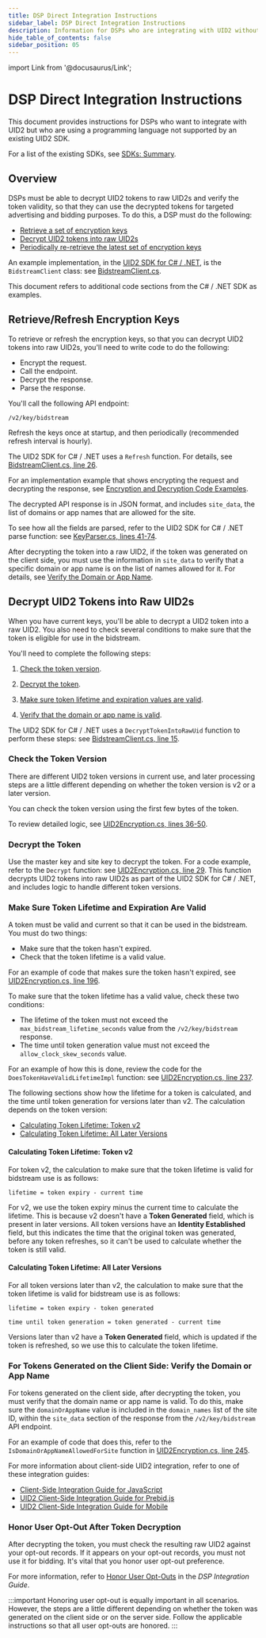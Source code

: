 ```yaml
---
title: DSP Direct Integration Instructions
sidebar_label: DSP Direct Integration Instructions
description: Information for DSPs who are integrating with UID2 without using SDKs.
hide_table_of_contents: false
sidebar_position: 05
---
```


import Link from '@docusaurus/Link';

# DSP Direct Integration Instructions

This document provides instructions for DSPs who want to integrate with UID2 but who are using a programming language not supported by an existing UID2 SDK.

For a list of the existing SDKs, see [SDKs: Summary](../sdks/summary-sdks.md).

## Overview

DSPs must be able to decrypt UID2 tokens to raw UID2s and verify the token validity, so that they can use the decrypted tokens for targeted advertising and bidding purposes. To do this, a DSP must do the following:

- [Retrieve a set of encryption keys](#retrieverefresh-encryption-keys)
- [Decrypt UID2 tokens into raw UID2s](#decrypt-uid2-tokens-into-raw-uid2s)
- [Periodically re-retrieve the latest set of encryption keys](#retrieverefresh-encryption-keys)

An example implementation, in the [UID2 SDK for C#&nbsp;/&nbsp;.NET](https://github.com/IABTechLab/uid2-client-net), is the `BidstreamClient` class: see [BidstreamClient.cs](https://github.com/IABTechLab/uid2-client-net/blob/6ac53b106301e431a4aada3cbfbb93f8164ff7be/src/UID2.Client/BidstreamClient.cs).

This document refers to additional code sections from the C#&nbsp;/&nbsp;.NET SDK as examples.

## Retrieve/Refresh Encryption Keys

To retrieve or refresh the encryption keys, so that you can decrypt UID2 tokens into raw UID2s, you'll need to write code to do the following:

- Encrypt the request.
- Call the endpoint.
- Decrypt the response.
- Parse the response.

You'll call the following API endpoint:

```
/v2/key/bidstream
```

Refresh the keys once at startup, and then periodically (recommended refresh interval is hourly).

The UID2 SDK for C# / .NET uses a `Refresh` function. For details, see [BidstreamClient.cs, line 26](https://github.com/IABTechLab/uid2-client-net/blob/6ac53b106301e431a4aada3cbfbb93f8164ff7be/src/UID2.Client/BidstreamClient.cs#L26).

For an implementation example that shows encrypting the request and decrypting the response, see [Encryption and Decryption Code Examples](../getting-started/gs-encryption-decryption.md#encryption-and-decryption-code-examples).

The decrypted API response is in JSON format, and includes `site_data`, the list of domains or app names that are allowed for the site.

To see how all the fields are parsed, refer to the UID2 SDK for C#&nbsp;/&nbsp;.NET parse function: see [KeyParser.cs, lines 41-74](https://github.com/IABTechLab/uid2-client-net/blob/6ac53b106301e431a4aada3cbfbb93f8164ff7be/src/UID2.Client/KeyParser.cs#L41-L74).

After decrypting the token into a raw UID2, if the token was generated on the client side, you must use the information in `site_data` to verify that a specific domain or app name is on the list of names allowed for it. For details, see [Verify the Domain or App Name](#for-tokens-generated-on-the-client-side-verify-the-domain-or-app-name).

## Decrypt UID2 Tokens into Raw UID2s

When you have current keys, you'll be able to decrypt a UID2 token into a raw UID2. You also need to check several conditions to make sure that the token is eligible for use in the bidstream.

You'll need to complete the following steps:

1. [Check the token version](#check-the-token-version).

1. [Decrypt the token](#decrypt-the-token).

1. [Make sure token lifetime and expiration values are valid](#make-sure-token-lifetime-and-expiration-are-valid).

1. [Verify that the domain or app name is valid](#for-tokens-generated-on-the-client-side-verify-the-domain-or-app-name).

The UID2 SDK for C# / .NET uses a `DecryptTokenIntoRawUid` function to perform these steps: see [BidstreamClient.cs, line 15](https://github.com/IABTechLab/uid2-client-net/blob/6ac53b106301e431a4aada3cbfbb93f8164ff7be/src/UID2.Client/BidstreamClient.cs#L15).

### Check the Token Version

There are different UID2 token versions in current use, and later processing steps are a little different depending on whether the token version is v2 or a later version.

You can check the token version using the first few bytes of the token.

To review detailed logic, see [UID2Encryption.cs, lines 36-50](https://github.com/IABTechLab/uid2-client-net/blob/6ac53b106301e431a4aada3cbfbb93f8164ff7be/src/UID2.Client/UID2Encryption.cs#L36-L50).

### Decrypt the Token

Use the master key and site key to decrypt the token. For a code example, refer to the `Decrypt` function: see [UID2Encryption.cs, line 29](https://github.com/IABTechLab/uid2-client-net/blob/6ac53b106301e431a4aada3cbfbb93f8164ff7be/src/UID2.Client/UID2Encryption.cs#L29). This function decrypts UID2 tokens into raw UID2s as part of the UID2 SDK for C# / .NET, and includes logic to handle different token versions.

<!--
### For Tokens Generated on the Client Side: Honor Opt-Out Status

For tokens generated on the client side, there is an additional step with regard to opt-out. After decrypting the token, you must check for opt-out information indicating that the token does not contain a targetable UID2. If the user has opted out, you must not use the token for bidding.

For an example of how to do this check, review the code for the `DecryptV3` function: see [UID2Encryption.cs, line 201](https://github.com/IABTechLab/uid2-client-net/blob/6ac53b106301e431a4aada3cbfbb93f8164ff7be/src/UID2.Client/UID2Encryption.cs#L201).

:::note
This step, which is only for tokens generated on the client side, is additional to checking the token against your opt-out records, which is required in all instances. For details, see [Honor User Opt-Out After Token Decryption](#honor-user-opt-out-after-token-decryption).
:::

For more information about client-side UID2 integration, refer to one of these integration guides:

- [Client-Side Integration Guide for JavaScript](integration-javascript-client-side.md)
- [UID2 Client-Side Integration Guide for Prebid.js](integration-prebid-client-side.md)
- [UID2 Client-Side Integration Guide for Mobile](integration-mobile-client-side.md)
-->

### Make Sure Token Lifetime and Expiration Are Valid

A token must be valid and current so that it can be used in the bidstream. You must do two things:

- Make sure that the token hasn't expired.
- Check that the token lifetime is a valid value.

For an example of code that makes sure the token hasn't expired, see [UID2Encryption.cs, line 196](https://github.com/IABTechLab/uid2-client-net/blob/6ac53b106301e431a4aada3cbfbb93f8164ff7be/src/UID2.Client/UID2Encryption.cs#L196).

To make sure that the token lifetime has a valid value, check these two conditions:

- The lifetime of the token must not exceed the `max_bidstream_lifetime_seconds` value from the `/v2/key/bidstream` response.
- The time until token generation value must not exceed the `allow_clock_skew_seconds` value.

 For an example of how this is done, review the code for the `DoesTokenHaveValidLifetimeImpl` function: see [UID2Encryption.cs, line 237](https://github.com/IABTechLab/uid2-client-net/blob/6ac53b106301e431a4aada3cbfbb93f8164ff7be/src/UID2.Client/UID2Encryption.cs#L237).

The following sections show how the lifetime for a token is calculated, and the time until token generation for versions later than v2. The calculation depends on the token version:

- [Calculating Token Lifetime: Token v2](#calculating-token-lifetime-token-v2)
- [Calculating Token Lifetime: All Later Versions](#calculating-token-lifetime-all-later-versions)

#### Calculating Token Lifetime: Token v2

For token v2, the calculation to make sure that the token lifetime is valid for bidstream use is as follows:

```
lifetime = token expiry - current time
```

For v2, we use the token expiry minus the current time to calculate the lifetime. This is because v2 doesn't have a **Token Generated** field, which is present in later versions. All token versions have an **Identity Established** field, but this indicates the time that the original token was generated, before any token refreshes, so it can't be used to calculate whether the token is still valid.

#### Calculating Token Lifetime: All Later Versions

For all token versions later than v2, the calculation to make sure that the token lifetime is valid for bidstream use is as follows:

```
lifetime = token expiry - token generated

time until token generation = token generated - current time
```

Versions later than v2 have a **Token Generated** field, which is updated if the token is refreshed, so we use this to calculate the token lifetime.

### For Tokens Generated on the Client Side: Verify the Domain or App Name

For tokens generated on the client side, after decrypting the token, you must verify that the domain name or app name is valid. To do this, make sure the `domainOrAppName` value is included in the `domain_names` list of the site ID, within the `site_data` section of the response from the `/v2/key/bidstream` API endpoint.

For an example of code that does this, refer to the `IsDomainOrAppNameAllowedForSite` function in [UID2Encryption.cs, line 245](https://github.com/IABTechLab/uid2-client-net/blob/6ac53b106301e431a4aada3cbfbb93f8164ff7be/src/UID2.Client/UID2Encryption.cs#L245).

For more information about client-side UID2 integration, refer to one of these integration guides:

- [Client-Side Integration Guide for JavaScript](integration-javascript-client-side.md)
- [UID2 Client-Side Integration Guide for Prebid.js](integration-prebid-client-side.md)
- [UID2 Client-Side Integration Guide for Mobile](integration-mobile-client-side.md)

### Honor User Opt-Out After Token Decryption

After decrypting the token, you must check the resulting raw UID2 against your opt-out records. If it appears on your opt-out records, you must not use it for bidding. It's vital that you honor user opt-out preference.

For more information, refer to [Honor User Opt-Outs](dsp-guide.md#honor-user-opt-outs) in the *DSP Integration Guide*.

:::important
Honoring user opt-out is equally important in all scenarios. However, the steps are a little different depending on whether the token was generated on the client side or on the server side. Follow the applicable instructions so that all user opt-outs are honored.
:::
